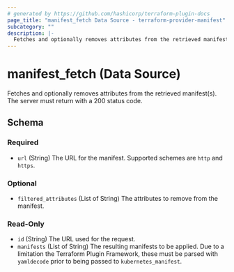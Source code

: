 ```yaml
---
# generated by https://github.com/hashicorp/terraform-plugin-docs
page_title: "manifest_fetch Data Source - terraform-provider-manifest"
subcategory: ""
description: |-
  Fetches and optionally removes attributes from the retrieved manifest(s). The server must return with a 200 status code.
---
```


# manifest_fetch (Data Source)

Fetches and optionally removes attributes from the retrieved manifest(s). The server must return with a 200 status code.



<!-- schema generated by tfplugindocs -->
## Schema

### Required

- `url` (String) The URL for the manifest. Supported schemes are `http` and `https`.

### Optional

- `filtered_attributes` (List of String) The attributes to remove from the manifest.

### Read-Only

- `id` (String) The URL used for the request.
- `manifests` (List of String) The resulting manifests to be applied. Due to a limitation the Terraform Plugin Framework, these must be parsed with `yamldecode` prior to being passed to `kubernetes_manifest`.


